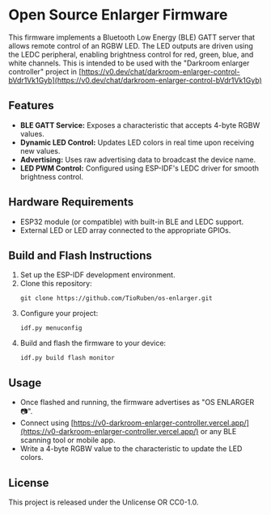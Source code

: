# Open Source Enlarger Firmware

This firmware implements a Bluetooth Low Energy (BLE) GATT server that allows remote control of an RGBW LED. The LED outputs are driven using the LEDC peripheral, enabling brightness control for red, green, blue, and white channels. This is intended to be used with the "Darkroom enlarger controller" project in [https://v0.dev/chat/darkroom-enlarger-control-bVdr1Vk1Gyb](https://v0.dev/chat/darkroom-enlarger-control-bVdr1Vk1Gyb)

## Features
- **BLE GATT Service:** Exposes a characteristic that accepts 4-byte RGBW values.
- **Dynamic LED Control:** Updates LED colors in real time upon receiving new values.
- **Advertising:** Uses raw advertising data to broadcast the device name.
- **LED PWM Control:** Configured using ESP-IDF's LEDC driver for smooth brightness control.

## Hardware Requirements
- ESP32 module (or compatible) with built-in BLE and LEDC support.
- External LED or LED array connected to the appropriate GPIOs.

## Build and Flash Instructions
1. Set up the ESP-IDF development environment.
2. Clone this repository:
   ```
   git clone https://github.com/TioRuben/os-enlarger.git
   ```
3. Configure your project:
   ```
   idf.py menuconfig
   ```
4. Build and flash the firmware to your device:
   ```
   idf.py build flash monitor
   ```

## Usage
- Once flashed and running, the firmware advertises as "OS ENLARGER 📷".
- Connect using [https://v0-darkroom-enlarger-controller.vercel.app/](https://v0-darkroom-enlarger-controller.vercel.app/) or any BLE scanning tool or mobile app.
- Write a 4-byte RGBW value to the characteristic to update the LED colors.

## License
This project is released under the Unlicense OR CC0-1.0.
